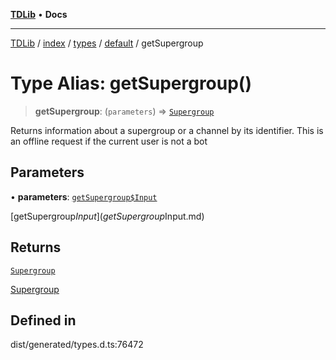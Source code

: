 [**TDLib**](../../../../../../README.md) • **Docs**

***

[TDLib](../../../../../../modules.md) / [index](../../../../../README.md) / [types](../../../README.md) / [default](../README.md) / getSupergroup

# Type Alias: getSupergroup()

> **getSupergroup**: (`parameters`) => [`Supergroup`](Supergroup-1.md)

Returns information about a supergroup or a channel by its identifier. This is an offline request if the current user is not a bot

## Parameters

• **parameters**: [`getSupergroup$Input`](getSupergroup$Input.md)

[getSupergroup$Input](getSupergroup$Input.md)

## Returns

[`Supergroup`](Supergroup-1.md)

[Supergroup](Supergroup-1.md)

## Defined in

dist/generated/types.d.ts:76472
